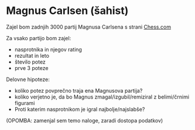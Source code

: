 Magnus Carlsen (šahist)
===================================

Zajel bom zadnjih 3000 partij Magnusa Carlsena s strani
[Chess.com](https://www.chess.com/games/search?fromSearchShort=1&p1=Magnus%20Carlsen&page=1)

Za vsako partijo bom zajel:
* nasprotnika in njegov rating
* rezultat in leto
* število potez
* prve 3 poteze



Delovne hipoteze:
* koliko potez povprečno traja ena Magnusova partija?
* koliko verjetno je, da bo Magnus zmagal/izgubil/remiziral z belimi/črnimi figurami
* Proti katerim nasprotnikom je igral najbolje/najslabše?




(OPOMBA: zamenjal sem temo naloge, zaradi dostopa podatkov)
